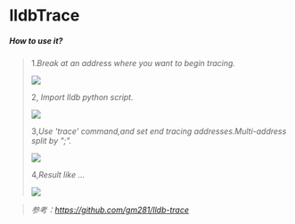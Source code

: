 # lldbTrace

##### How to use it?

> 1.*Break at an address where you want to begin tracing.*
>
> ![](https://github.com/yangyss/lldb-trace/blob/main/source/1111.png)
>
> 2, *Import lldb python script.*
>
> ![](https://github.com/yangyss/lldb-trace/blob/main/source/2222.png)
>
> 3,*Use 'trace' command,and set end tracing addresses.Multi-address split by ";".*
>
> ![](https://github.com/yangyss/lldb-trace/blob/main/source/3333.png)
>
> 4,*Result  like  ...*
>
> ![](https://github.com/yangyss/lldb-trace/blob/main/source/4444.png)



> *参考：https://github.com/gm281/lldb-trace*

